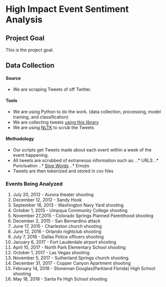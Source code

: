# High Impact Event Sentiment Analysis

## Project Goal
This is the project goal.

## Data Collection
#### Source
- We are scraping Tweets of off Twitter. 
#### Tools
- We are using Python to do the work. (data collection, processing, model training, and classification)
- We are collecting tweets [using this library](https://github.com/Jefferson-Henrique/GetOldTweets-python)
- We are using [NLTK](https://www.nltk.org/) to scrub the Tweets
#### Methodology
- Our scripts get Tweets made about each event within a week of the event happening.
- All tweets are scrubbed of extraneous information such as:
..* URLS
..* Punctuation
..* [Stop Words](https://gist.github.com/sebleier/554280)
..* Emojis
- Tweets are then tokenized and stored in csv files

### Events Being Analyzed
1. July 20, 2012 - Aurora theater shooting
2. December 12, 2012 - Sandy Hook
3. September 16, 2013 - Washington Navy Yard shooting
4. October 1, 2015 - Umpqua Community College shooting
5. November 27,2015 - Colorado Springs Planned Parenthood shooting
6. December 2, 2015 - San Bernardino attack
7. June 17, 2015 - Charleston church shooting
8. June 12, 2016 - Orlando nightclub shooting
9. July 7, 2016 - Dallas Police officers shooting
10. January 6, 2017 - Fort Lauderdale airport shooting
11. April 10, 2017 - North Park Elementary School shooting
12. October 1, 2017 - Las Vegas shooting
13. November 5, 2017 - Sutherland Springs church shooting
14. December 31, 2017 - Copper Canyon Apartment shooting
15. February 14, 2018 - Stoneman Douglas(Parkland Florida) High School shooting
16. May 18, 2018 - Santa Fe High School shooting
